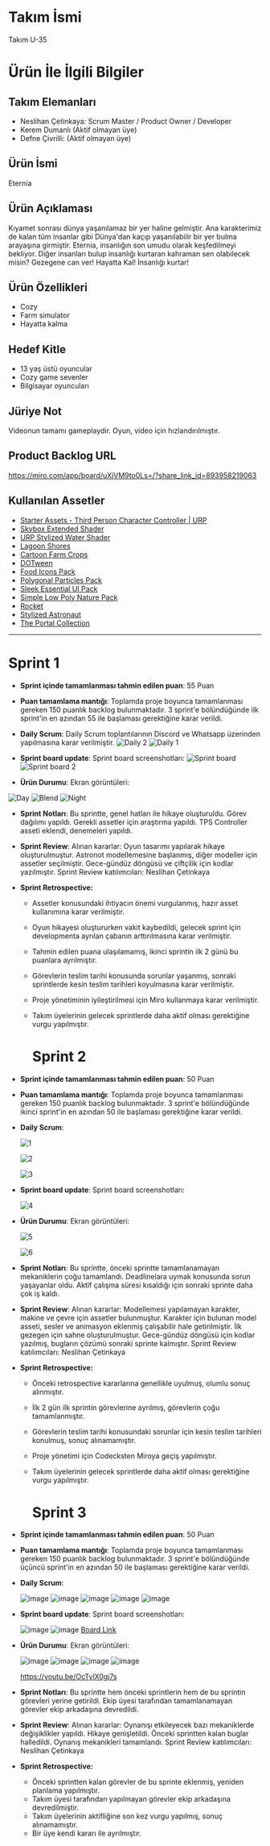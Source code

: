 # **Takım İsmi**
Takım U-35

# Ürün İle İlgili Bilgiler

## Takım Elemanları
- Neslihan Çetinkaya: Scrum Master / Product Owner / Developer
- Kerem Dumanlı (Aktif olmayan üye)
- Defne Çivrilli: (Aktif olmayan üye)

## Ürün İsmi

Eternia

## Ürün Açıklaması

Kıyamet sonrası dünya yaşanılamaz bir yer haline gelmiştir. Ana karakterimiz de kalan tüm insanlar gibi Dünya'dan kaçıp yaşanılabilir bir yer bulma arayaşına girmiştir. Eternia, insanlığın son umudu olarak keşfedilmeyi bekliyor. Diğer insanları bulup insanlığı kurtaran kahraman sen olabilecek misin? Gezegene can ver! Hayatta Kal! İnsanlığı kurtar!

## Ürün Özellikleri

- Cozy
- Farm simulator
- Hayatta kalma

## Hedef Kitle

- 13 yaş üstü oyuncular
- Cozy game sevenler
- Bilgisayar oyuncuları

## Jüriye Not
Videonun tamamı gameplaydir. Oyun, video için hızlandırılmıştır.

## Product Backlog URL

https://miro.com/app/board/uXjVM9to0Ls=/?share_link_id=893958219063


## Kullanılan Assetler

- [Starter Assets - Third Person Character Controller | URP](https://assetstore.unity.com/packages/essentials/starter-assets-third-person-character-controller-urp-196526)
- [Skybox Extended Shader](https://assetstore.unity.com/packages/vfx/shaders/free-skybox-extended-shader-107400)
- [URP Stylized Water Shader](https://assetstore.unity.com/packages/vfx/shaders/urp-stylized-water-shader-proto-series-187485)
- [Lagoon Shores](https://assetstore.unity.com/packages/audio/music/orchestral/lagoon-shores-176754)
- [Cartoon Farm Crops](https://assetstore.unity.com/packages/3d/vegetation/plants/cartoon-farm-crops-79777)
- [DOTween](https://assetstore.unity.com/packages/tools/animation/dotween-hotween-v2-27676)
- [Food Icons Pack](https://assetstore.unity.com/packages/2d/gui/icons/food-icons-pack-70018)
- [Polygonal Particles Pack](https://assetstore.unity.com/packages/vfx/particles/polygonal-s-low-poly-particle-pack-118355)
- [Sleek Essential UI Pack](https://assetstore.unity.com/packages/2d/gui/icons/sleek-essential-ui-pack-170650)
- [Simple Low Poly Nature Pack](https://assetstore.unity.com/packages/3d/environments/landscapes/simple-low-poly-nature-pack-157552)
- [Rocket](https://www.cgtrader.com/free-3d-models/aircraft/other/low-poly-rocket-with-launch-pad)
- [Stylized Astronaut](https://assetstore.unity.com/packages/3d/characters/humanoids/sci-fi/stylized-astronaut-114298)
- [The Portal Collection](https://assetstore.unity.com/packages/3d/environments/fantasy/the-portal-collection-205438)


---

# Sprint 1

- **Sprint içinde tamamlanması tahmin edilen puan**: 55 Puan


- **Puan tamamlama mantığı**: Toplamda proje boyunca tamamlanması gereken 150 puanlık backlog bulunmaktadır. 3 sprint'e bölündüğünde ilk sprint'in en azından 55 ile başlaması gerektiğine karar verildi.


- **Daily Scrum**: Daily Scrum toplantılarının Discord ve Whatsapp üzerinden yapılmasına karar verilmiştir.
  ![Daily 2](https://github.com/neslihancetinkaya/U35/assets/36277482/1391390e-9739-4740-8dfa-6b969754b72f)
  ![Daily 1](https://github.com/neslihancetinkaya/U35/assets/36277482/00302c35-a2c3-45cf-b4b2-bc62d85c15b7)



- **Sprint board update**: Sprint board screenshotları:
![Sprint board](https://github.com/neslihancetinkaya/U35/assets/36277482/30b6a83d-8c48-48ff-822e-7e9848e8451a)
![Sprint board 2](https://github.com/neslihancetinkaya/U35/assets/36277482/dd0c4890-1f30-4f6a-9d25-1aa96d3c26be)


  
- **Ürün Durumu**: Ekran görüntüleri:
  
![Day](https://github.com/neslihancetinkaya/U35/assets/36277482/0863afcd-8567-4bf1-abd9-08d4b0cb5957)
![Blend](https://github.com/neslihancetinkaya/U35/assets/36277482/58a37de0-0ec5-481a-aac7-0ded47e107fa)
![Night](https://github.com/neslihancetinkaya/U35/assets/36277482/847bd38d-3f02-4462-84f4-be1aac2cc9ba)

- **Sprint Notları**: Bu sprintte, genel hatları ile hikaye oluşturuldu. Görev dağılımı yapıldı. Gerekli assetler için araştırma yapıldı. TPS Controller asseti eklendi, denemeleri yapıldı.
- **Sprint Review**: 
Alınan kararlar: Oyun tasarımı yapılarak hikaye oluşturulmuştur. Astronot modellemesine başlanmış, diğer modeller için assetler seçilmiştir. Gece-gündüz döngüsü ve çiftçilik için kodlar yazılmıştır. Sprint Review katılımcıları: Neslihan Çetinkaya

- **Sprint Retrospective:**
  - Assetler konusundaki ihtiyacın önemi vurgulanmış, hazır asset kullanımına karar verilmiştir.
  - Oyun hikayesi oluştururken vakit kaybedildi, gelecek sprint için developmenta ayrılan çabanın arttırılmasına karar verilmiştir.
  - Tahmin edilen puana ulaşılamamış, ikinci sprintin ilk 2 günü bu puanlara ayrılmıştır.
  - Görevlerin teslim tarihi konusunda sorunlar yaşanmış, sonraki sprintlerde kesin teslim tarihleri koyulmasına karar verilmiştir.
  - Proje yönetiminin iyileştirilmesi için Miro kullanmaya karar verilmiştir.
  - Takım üyelerinin gelecek sprintlerde daha aktif olması gerektiğine vurgu yapılmıştır.
 
    # Sprint 2

- **Sprint içinde tamamlanması tahmin edilen puan**: 50 Puan
- **Puan tamamlama mantığı**: Toplamda proje boyunca tamamlanması gereken 150 puanlık backlog bulunmaktadır. 3 sprint'e bölündüğünde ikinci sprint'in en azından 50 ile başlaması gerektiğine karar verildi.
- **Daily Scrum**:
    
    ![1](https://user-images.githubusercontent.com/36277482/250406510-7d332f4f-127d-465a-9a6a-09cbf0a3271b.png)
    
    ![2](https://user-images.githubusercontent.com/36277482/250406334-8d59aac5-7cef-4d6b-8d47-6c3b3081db45.png)
    
    ![3](https://user-images.githubusercontent.com/36277482/250406399-91383b12-1559-41c5-afbe-d8dbe73ec73b.png)
    
- **Sprint board update**: Sprint board screenshotları:
    
    ![4](https://user-images.githubusercontent.com/36277482/250406103-2a99100a-c34b-4542-ac95-57705e043b57.png)
    
- **Ürün Durumu**: Ekran görüntüleri:
    
    ![5](https://user-images.githubusercontent.com/36277482/250406296-41a2af0b-6468-4c45-ac1d-27f6947e2b68.png)
    
    ![6](https://user-images.githubusercontent.com/36277482/250406567-1e5602c4-8a98-4349-8106-181a6fc0a18d.png)
    
- **Sprint Notları**: Bu sprintte, önceki sprintte tamamlanamayan mekaniklerin çoğu tamamlandı. Deadlinelara uymak konusunda sorun yaşayanlar oldu. Aktif çalışma süresi kısaldığı için sonraki sprinte daha çok iş kaldı.
- **Sprint Review**: Alınan kararlar: Modellemesi yapılamayan karakter, makine ve çevre için assetler bulunmuştur. Karakter için bulunan model asseti, sesler ve animasyon eklenmiş çalışabilir hale getirilmiştir. İlk gezegen için sahne oluşturulmuştur. Gece-gündüz döngüsü için kodlar yazılmış, bugların çözümü sonraki sprinte kalmıştır. Sprint Review katılımcıları: Neslihan Çetinkaya
- **Sprint Retrospective:**
    - Önceki retrospective kararlarına genellikle uyulmuş, olumlu sonuç alınmıştır.
    - İlk 2 gün ilk sprintin görevlerine ayrılmış, görevlerin çoğu tamamlanmıştır.
    - Görevlerin teslim tarihi konusundaki sorunlar için kesin teslim tarihleri konulmuş, sonuç alınamamıştır.
    - Proje yönetimi için Codecksten Miroya geçiş yapılmıştır.
    - Takım üyelerinin gelecek sprintlerde daha aktif olması gerektiğine vurgu yapılmıştır.
 
      # Sprint 3

- **Sprint içinde tamamlanması tahmin edilen puan**: 50 Puan
- **Puan tamamlama mantığı**: Toplamda proje boyunca tamamlanması gereken 150 puanlık backlog bulunmaktadır. 3 sprint'e bölündüğünde üçüncü sprint'in en azından 50 ile başlaması gerektiğine karar verildi.
- **Daily Scrum**:
  
    ![image](https://github.com/neslihancetinkaya/U35/assets/36277482/a4ce0df9-bf67-4485-99b8-50d98b9468a3)
    ![image](https://github.com/neslihancetinkaya/U35/assets/36277482/69863b3b-7034-4987-875c-b997aecddaee)
    ![image](https://github.com/neslihancetinkaya/U35/assets/36277482/5b3da8b0-fb38-475a-b920-25ae63dde878)
    ![image](https://github.com/neslihancetinkaya/U35/assets/36277482/a2a12e87-25dd-4687-93e9-c2e7612dfce8)
    ![image](https://github.com/neslihancetinkaya/U35/assets/36277482/e674ed6e-583c-44ce-af86-540e327ae7aa)

    
- **Sprint board update**: Sprint board screenshotları:
  
    ![image](https://github.com/neslihancetinkaya/U35/assets/36277482/93cc0d68-a9ac-43dc-8d21-67bcf54c9722)
    ![image](https://github.com/neslihancetinkaya/U35/assets/36277482/0f607bf3-3230-4bf3-9b22-0fd926859fbf)
    [Board Link](https://miro.com/app/board/uXjVM9to0Ls=/?share_link_id=435923659618)

    
- **Ürün Durumu**: Ekran görüntüleri:
  
    ![image](https://github.com/neslihancetinkaya/U35/assets/36277482/5a503f1c-ff03-4ccd-9d9c-1e9a775526dc)
    ![image](https://github.com/neslihancetinkaya/U35/assets/36277482/86306e39-8ed5-47f5-a1d3-cf72abdb63cc)
    ![image](https://github.com/neslihancetinkaya/U35/assets/36277482/97a87176-8d07-42a4-b3ae-777526aaa145)
    ![image](https://github.com/neslihancetinkaya/U35/assets/36277482/b8cf7600-3a22-4334-934a-34dc2cfbcf8f)

    https://youtu.be/OcTylX0gi7s
    
- **Sprint Notları**: Bu sprintte hem önceki sprintlerin hem de bu sprintin görevleri yerine getirildi. Ekip üyesi tarafından tamamlanamayan görevler ekip arkadaşına devredildi.
- **Sprint Review**: Alınan kararlar: Oynanışı etkileyecek bazı mekaniklerde değişiklikler yapıldı. Hikaye genişletildi. Önceki sprintten kalan buglar halledildi. Oynanış mekanikleri tamamlandı. Sprint Review katılımcıları: Neslihan Çetinkaya
- **Sprint Retrospective:**
    - Önceki sprintten kalan görevler de bu sprinte eklenmiş, yeniden planlama yapılmıştır.
    - Takım üyesi tarafından yapılmayan görevler ekip arkadaşına devredilmiştir.
    - Takım üyelerinin aktifliğine son kez vurgu yapılmış, sonuç alınamamıştır.
    - Bir üye kendi kararı ile ayrılmıştır.
